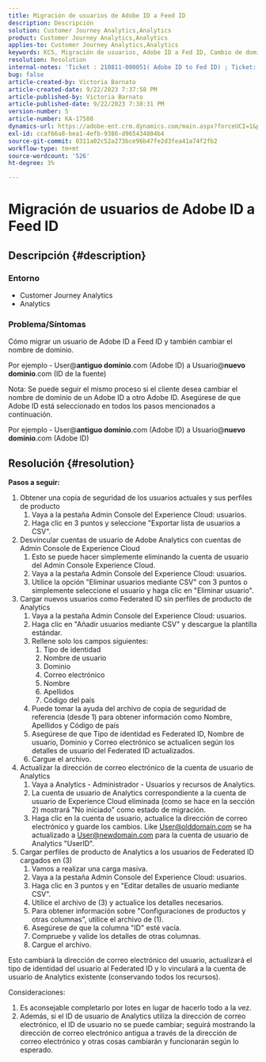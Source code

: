 ```yaml
---
title: Migración de usuarios de Adobe ID a Feed ID
description: Descripción
solution: Customer Journey Analytics,Analytics
product: Customer Journey Analytics,Analytics
applies-to: Customer Journey Analytics,Analytics
keywords: KCS, Migración de usuarios, Adobe ID a Fed ID, Cambio de dominio
resolution: Resolution
internal-notes: 'Ticket : 210811-000051( Adobe ID to Fed ID) ; Ticket: 210916-000306 (Adobe ID to Adobe ID)'
bug: false
article-created-by: Victoria Barnato
article-created-date: 9/22/2023 7:37:58 PM
article-published-by: Victoria Barnato
article-published-date: 9/22/2023 7:38:31 PM
version-number: 5
article-number: KA-17580
dynamics-url: https://adobe-ent.crm.dynamics.com/main.aspx?forceUCI=1&pagetype=entityrecord&etn=knowledgearticle&id=44516d83-7f59-ee11-be6f-6045bd0065b6
exl-id: ccaf66a8-bea1-4efb-9386-d965434804b4
source-git-commit: 0311a02c52a273bce96b47fe2d3fea41a74f2fb2
workflow-type: tm+mt
source-wordcount: '526'
ht-degree: 3%

---
```


# Migración de usuarios de Adobe ID a Feed ID

## Descripción {#description}


### <b>Entorno</b>

- Customer Journey Analytics
- Analytics




### <b>Problema/Síntomas</b>

Cómo migrar un usuario de Adobe ID a Feed ID y también cambiar el nombre de dominio.

Por ejemplo - User@<b>antiguo dominio</b>.com (Adobe ID) a Usuario@<b>nuevo dominio</b>.com (ID de la fuente)



Nota: Se puede seguir el mismo proceso si el cliente desea cambiar el nombre de dominio de un Adobe ID a otro Adobe ID. Asegúrese de que Adobe ID está seleccionado en todos los pasos mencionados a continuación.

Por ejemplo - User@<b>antiguo dominio</b>.com (Adobe ID) a Usuario@<b>nuevo dominio</b>.com (Adobe ID)


## Resolución {#resolution}

<b>Pasos a seguir:</b>
1. Obtener una copia de seguridad de los usuarios actuales y sus perfiles de producto
   1. Vaya a la pestaña Admin Console del Experience Cloud: usuarios.
   2. Haga clic en 3 puntos y seleccione &quot;Exportar lista de usuarios a CSV&quot;.
2. Desvincular cuentas de usuario de Adobe Analytics con cuentas de Admin Console de Experience Cloud
   1. Esto se puede hacer simplemente eliminando la cuenta de usuario del Admin Console Experience Cloud.
   2. Vaya a la pestaña Admin Console del Experience Cloud: usuarios.
   3. Utilice la opción &quot;Eliminar usuarios mediante CSV&quot; con 3 puntos o simplemente seleccione el usuario y haga clic en &quot;Eliminar usuario&quot;.
3. Cargar nuevos usuarios como Federated ID sin perfiles de producto de Analytics
   1. Vaya a la pestaña Admin Console del Experience Cloud: usuarios.
   2. Haga clic en &quot;Añadir usuarios mediante CSV&quot; y descargue la plantilla estándar.
   3. Rellene solo los campos siguientes:
      1. Tipo de identidad
      2. Nombre de usuario
      3. Dominio
      4. Correo electrónico
      5. Nombre
      6. Apellidos
      7. Código del país
   4. Puede tomar la ayuda del archivo de copia de seguridad de referencia (desde 1) para obtener información como Nombre, Apellidos y Código de país
   5. Asegúrese de que Tipo de identidad es Federated ID, Nombre de usuario, Dominio y Correo electrónico se actualicen según los detalles de usuario del Federated ID actualizados.
   6. Cargue el archivo.
4. Actualizar la dirección de correo electrónico de la cuenta de usuario de Analytics
   1. Vaya a Analytics - Administrador - Usuarios y recursos de Analytics.
   2. La cuenta de usuario de Analytics correspondiente a la cuenta de usuario de Experience Cloud eliminada (como se hace en la sección 2) mostrará &quot;No iniciado&quot; como estado de migración.
   3. Haga clic en la cuenta de usuario, actualice la dirección de correo electrónico y guarde los cambios. Like User@olddomain.com se ha actualizado a User@newdomain.com para la cuenta de usuario de Analytics &quot;UserID&quot;.
5. Cargar perfiles de producto de Analytics a los usuarios de Federated ID cargados en (3)
   1. Vamos a realizar una carga masiva.
   2. Vaya a la pestaña Admin Console del Experience Cloud: usuarios.
   3. Haga clic en 3 puntos y en &quot;Editar detalles de usuario mediante CSV&quot;.
   4. Utilice el archivo de (3) y actualice los detalles necesarios.
   5. Para obtener información sobre &quot;Configuraciones de productos y otras columnas&quot;, utilice el archivo de (1).
   6. Asegúrese de que la columna &quot;ID&quot; esté vacía.
   7. Compruebe y valide los detalles de otras columnas.
   8. Cargue el archivo.




Esto cambiará la dirección de correo electrónico del usuario, actualizará el tipo de identidad del usuario al Federated ID y lo vinculará a la cuenta de usuario de Analytics existente (conservando todos los recursos).


Consideraciones:
1. Es aconsejable completarlo por lotes en lugar de hacerlo todo a la vez.
2. Además, si el ID de usuario de Analytics utiliza la dirección de correo electrónico, el ID de usuario no se puede cambiar; seguirá mostrando la dirección de correo electrónico antigua a través de la dirección de correo electrónico y otras cosas cambiarán y funcionarán según lo esperado.
